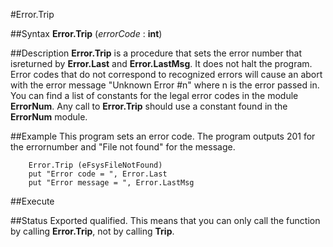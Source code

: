 
#Error.Trip

##Syntax
**Error.Trip** (*errorCode* : **int**)



##Description
**Error.Trip** is a procedure that sets the error number that isreturned by **Error.Last** and **Error.LastMsg**. It does  not halt the program.
Error codes that do not correspond to recognized errors will cause an abort with the error message "Unknown Error #n" where n is the error passed in.
You can find a list of constants for the legal error codes in the module **ErrorNum**. Any call to **Error.Trip** should use a constant found in the **ErrorNum** module.



##Example
This program sets an error code. The program outputs 201 for the errornumber and "File not found" for the message.


        Error.Trip (eFsysFileNotFound)
        put "Error code = ", Error.Last
        put "Error message = ", Error.LastMsg
##Execute




##Status
Exported qualified.
This means that you can only call the function by calling **Error.Trip**, not by calling **Trip**.


